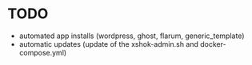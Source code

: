 # TODO
- automated app installs (wordpress, ghost, flarum, generic_template)
- automatic updates (update of the xshok-admin.sh and docker-compose.yml)
